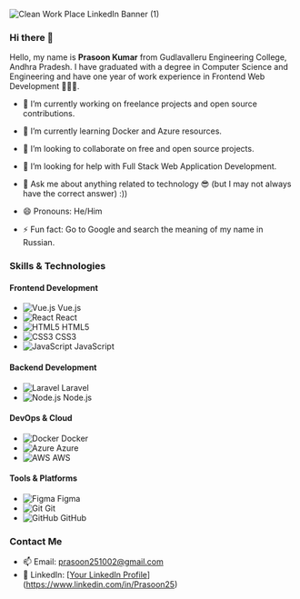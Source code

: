 ![Clean Work Place LinkedIn Banner (1)](https://github.com/20481A05K0/20481A05K0/assets/99813258/2fd110c3-e09b-45b8-b78e-49133103ff94)
### Hi there 👋

<!--
**20481A05K0/20481A05K0** is a ✨ _special_ ✨ repository because its `README.md` (this file) appears on your GitHub profile.-->

Hello, my name is <b>Prasoon Kumar</b> from Gudlavalleru Engineering College, Andhra Pradesh. I have graduated with a degree in Computer Science and Engineering and have one year of work experience in Frontend Web Development 🏢📄💼.

- 🔭 I’m currently working on freelance projects and open source contributions.
- 🌱 I’m currently learning Docker and Azure resources.
- 👯 I’m looking to collaborate on free and open source projects.
- 🤔 I’m looking for help with Full Stack Web Application Development.
- 💬 Ask me about anything related to technology 😎 (but I may not always have the correct answer) :))

- 😄 Pronouns: He/Him
- ⚡ Fun fact: Go to Google and search the meaning of my name in Russian.

### Skills & Technologies

#### Frontend Development
- ![Vue.js](https://img.shields.io/badge/-Vue.js-4FC08D?style=flat-square&logo=vue.js&logoColor=white) Vue.js
- ![React](https://img.shields.io/badge/-React-61DAFB?style=flat-square&logo=react&logoColor=white) React
- ![HTML5](https://img.shields.io/badge/-HTML5-E34F26?style=flat-square&logo=html5&logoColor=white) HTML5
- ![CSS3](https://img.shields.io/badge/-CSS3-1572B6?style=flat-square&logo=css3&logoColor=white) CSS3
- ![JavaScript](https://img.shields.io/badge/-JavaScript-F7DF1E?style=flat-square&logo=javascript&logoColor=black) JavaScript

#### Backend Development
- ![Laravel](https://img.shields.io/badge/-Laravel-FF2D20?style=flat-square&logo=laravel&logoColor=white) Laravel
- ![Node.js](https://img.shields.io/badge/-Node.js-339933?style=flat-square&logo=node.js&logoColor=white) Node.js

#### DevOps & Cloud
- ![Docker](https://img.shields.io/badge/-Docker-2496ED?style=flat-square&logo=docker&logoColor=white) Docker
- ![Azure](https://img.shields.io/badge/-Azure-0078D4?style=flat-square&logo=microsoft-azure&logoColor=white) Azure
- ![AWS](https://img.shields.io/badge/-AWS-232F3E?style=flat-square&logo=amazon-aws&logoColor=white) AWS

#### Tools & Platforms
- ![Figma](https://img.shields.io/badge/-Figma-F24E1E?style=flat-square&logo=figma&logoColor=white) Figma
- ![Git](https://img.shields.io/badge/-Git-F05032?style=flat-square&logo=git&logoColor=white) Git
- ![GitHub](https://img.shields.io/badge/-GitHub-181717?style=flat-square&logo=github&logoColor=white) GitHub

### Contact Me
- 📫 Email: [prasoon251002@gmail.com](mailto:prasoon251002@gmail.com)
- 💼 LinkedIn: [[Your LinkedIn Profile](https://www.linkedin.com/in/Prasoon25)](https://www.linkedin.com/in/Prasoon25)
